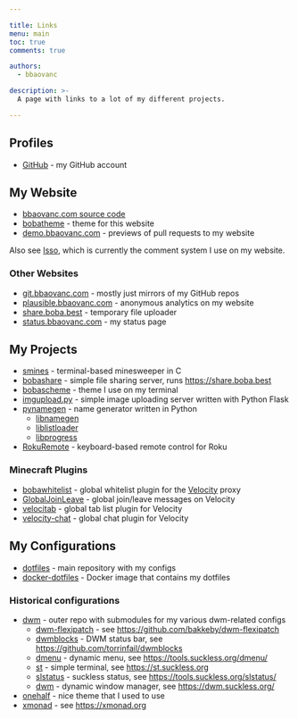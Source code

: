 ```yaml
---

title: Links
menu: main
toc: true
comments: true

authors:
  - bbaovanc

description: >-
  A page with links to a lot of my different projects.

---
```


## Profiles

- [GitHub](https://github.com/BBaoVanC/) - my GitHub account

## My Website

- [bbaovanc.com source code](https://github.com/BBaoVanC/bbaovanc.com)
- [bobatheme](https://github.com/BBaoVanC/bobatheme) - theme for this website
- [demo.bbaovanc.com](https://demo.bbaovanc.com) - previews of pull requests to my website

Also see [Isso](https://github.com/posativ/isso), which is currently the comment
system I use on my website.

### Other Websites

- [git.bbaovanc.com](https://git.bbaovanc.com) - mostly just mirrors of my GitHub repos
- [plausible.bbaovanc.com](https://plausible.bbaovanc.com) - anonymous analytics on my website
- [share.boba.best](https://share.boba.best) - temporary file uploader
- [status.bbaovanc.com](https://status.bbaovanc.com) - my status page

## My Projects

- [smines](https://github.com/BBaoVanC/smines) - terminal-based minesweeper in C
- [bobashare](https://github.com/BBaoVanC/bobashare) - simple file sharing
  server, runs https://share.boba.best
- [bobascheme](https://github.com/BBaoVanC/bobascheme) - theme I use on my
  terminal
- [imgupload.py](https://github.com/imgupload-py/imgupload.py) - simple image
  uploading server written with Python Flask
- [pynamegen](https://git.bbaovanc.com/bbaovanc/pynamegen) - name generator
  written in Python
  - [libnamegen](https://git.bbaovanc.com/bbaovanc/libnamegen)
  - [liblistloader](https://git.bbaovanc.com/bbaovanc/liblistloader)
  - [libprogress](https://git.bbaovanc.com/bbaovanc/libprogress)
- [RokuRemote](https://github.com/BBaoVanC/RokuRemote) - keyboard-based remote
  control for Roku

### Minecraft Plugins

- [bobawhitelist](https://github.com/BBaoVanC/bobawhitelist) - global whitelist
  plugin for the [Velocity](https://github.com/PaperMC/Velocity) proxy
- [GlobalJoinLeave](https://github.com/bobacraft/GlobalJoinLeave) - global
  join/leave messages on Velocity
- [velocitab](https://github.com/BBaoVanC/velocitab) - global tab list plugin
  for Velocity
- [velocity-chat](https://github.com/BBaoVanC/velocity-chat) - global chat
  plugin for Velocity

## My Configurations

- [dotfiles](https://github.com/BBaoVanC/dotfiles) - main repository with my
  configs
- [docker-dotfiles](https://github.com/BBaoVanC/docker-dotfiles) - Docker image
  that contains my dotfiles

### Historical configurations

- [dwm](https://github.com/BBaoVanC/.dwm) - outer repo with submodules for my
  various dwm-related configs
  - [dwm-flexipatch](https://github.com/BBaoVanC/dwm-flexipatch) - see
    https://github.com/bakkeby/dwm-flexipatch
  - [dwmblocks](https://github.com/BBaoVanC/dwmblocks) - DWM status bar, see
    https://github.com/torrinfail/dwmblocks
  - [dmenu](https://github.com/BBaoVanC/dmenu) - dynamic menu, see
    https://tools.suckless.org/dmenu/
  - [st](https://github.com/BBaoVanC/st) - simple terminal, see
    https://st.suckless.org
  - [slstatus](https://github.com/BBaoVanC/slstatus) - suckless status, see
    https://tools.suckless.org/slstatus/
  - [dwm](https://github.com/BBaoVanC/dwm) - dynamic window manager, see
    https://dwm.suckless.org/
- [onehalf](https://github.com/BBaoVanC/onehalf) - nice theme that I used to use
- [xmonad](https://github.com/BBaoVanC/.xmonad) - see https://xmonad.org
